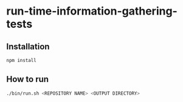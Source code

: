 # run-time-information-gathering-tests

## Installation

```bash
npm install
```

## How to run

```bash
./bin/run.sh <REPOSITORY NAME> <OUTPUT DIRECTORY>
```
